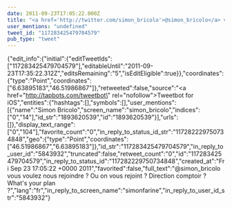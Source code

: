 ```yaml
---
date: 2011-09-23T17:05:22.000Z
title: "<a href='http://twitter.com/simon_bricolo'>@simon_bricolo</a> vous voulez nous rejoindre ? Ou on vous rejoint ? Direction comptoir ? What's your plan ?″"
user_mentions: "undefined"
tweet_id: "117283425479704579"
pub_type: "tweet"
---
```

{"edit_info":{"initial":{"editTweetIds":["117283425479704579"],"editableUntil":"2011-09-23T17:35:22.312Z","editsRemaining":"5","isEditEligible":true}},"coordinates":{"type":"Point","coordinates":["6.63895183","46.51986867"]},"retweeted":false,"source":"<a href=\"http://tapbots.com/tweetbot\" rel=\"nofollow\">Tweetbot for iOS</a>","entities":{"hashtags":[],"symbols":[],"user_mentions":[{"name":"Simon Bricolo","screen_name":"simon_bricolo","indices":["0","14"],"id_str":"1893620539","id":"1893620539"}],"urls":[]},"display_text_range":["0","104"],"favorite_count":"0","in_reply_to_status_id_str":"117282229750734848","geo":{"type":"Point","coordinates":["46.51986867","6.63895183"]},"id_str":"117283425479704579","in_reply_to_user_id":"5843932","truncated":false,"retweet_count":"0","id":"117283425479704579","in_reply_to_status_id":"117282229750734848","created_at":"Fri Sep 23 17:05:22 +0000 2011","favorited":false,"full_text":"@simon_bricolo vous voulez nous rejoindre ? Ou on vous rejoint ? Direction comptoir ? What's your plan ?","lang":"fr","in_reply_to_screen_name":"simonfarine","in_reply_to_user_id_str":"5843932"}
